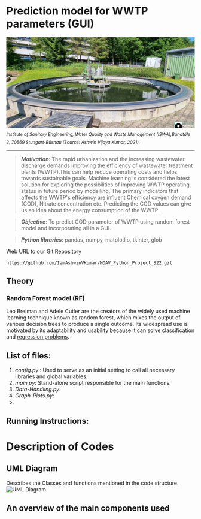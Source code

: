 # Prediction model for WWTP parameters (GUI)

![ISWA](Images/ISWA_image.jpg)
*<sub>Institute of Sanitary Engineering, Water Quality and Waste Management (ISWA),Bandtäle 2, 70569 Stuttgart-Büsnau (Source: Ashwin Vijaya Kumar, 2021).</sub>*

***

> ***Motivation***: The rapid urbanization and the increasing wastewater discharge demands improving the efficiency of wastewater treatment plants (WWTP).This can help reduce operating costs and helps towards sustainable goals. Machine learning is considered the latest solution for exploring the possibilities of improving WWTP operating status in future period by modelling. The primary indicators that affects the WWTP's efficiency are influent Chemical oxygen demand (COD), Nitrate concentration etc. Predicting the COD values can give us an idea about the energy consumption of the WWTP.  

> ***Objective***: To predict COD parameter of WWTP using random forest model and incorporating all in a GUI. 

> ***Python libraries***: pandas, numpy, matplotlib, tkinter, glob

Web URL to our Git Repository
```
https://github.com/IamAshwinVKumar/MOAV_Python_Project_S22.git
```
## Theory
### Random Forest model (RF) 
Leo Breiman and Adele Cutler are the creators of the widely used machine learning technique known as random forest, which mixes the output of various decision trees to produce a single outcome. Its widespread use is motivated by its adaptability and usability because it can solve classification and [regression problems](https://en.wikipedia.org/wiki/Regression_analysis).

## List of files:
1. _config.py_ : Used to serve as an initial setting to call all necessary libraries and global variables.
2. _main.py_: Stand-alone script responsible for the main functions. 
3. _Data-Handling.py_: 
4. _Graph-Plots.py_: 
5. 

## Running Instructions:


# Description of Codes
## UML Diagram
Describes the Classes and functions mentioned in the code structure. 
![UML Diagram](Images/....)

## An overview of the main components used

